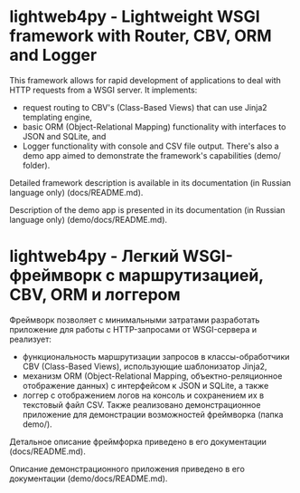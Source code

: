 # lightweb4py - Lightweight WSGI framework with Router, CBV, ORM and Logger

This framework allows for rapid development of applications to deal with HTTP requests from a WSGI server. 
It implements:
- request routing to CBV's (Class-Based Views) that can use Jinja2 templating engine, 
- basic ORM (Object-Relational Mapping) functionality with interfaces to JSON and SQLite, and
- Logger functionality with console and CSV file output. 
There's also a demo app aimed to demonstrate the framework's capabilities (demo/ folder).

Detailed framework description is available in its documentation (in Russian language only) (docs/README.md).

Description of the demo app is presented in its documentation (in Russian language only) (demo/docs/README.md).

# lightweb4py - Легкий WSGI-фреймворк с маршрутизацией, CBV, ORM и логгером

Фреймворк позволяет с минимальными затратами разработать приложение для работы с HTTP-запросами от 
WSGI-сервера и реализует:
- функциональность маршрутизации запросов в классы-обработчики CBV (Class-Based Views), 
использующие шаблонизатор Jinja2, 
- механизм ORM (Object-Relational Mapping, объектно-реляционное отображение данных) с интерфейсом к JSON и SQLite, 
а также
- логгер с отображением логов на консоль и сохранением их в текстовый файл CSV. 
Также реализовано демонстрационное приложение для демонстрации возможностей фреймворка (папка demo/).

Детальное описание фреймфорка приведено в его документации (docs/README.md).

Описание демонстрационного приложения приведено в его документации (demo/docs/README.md).
